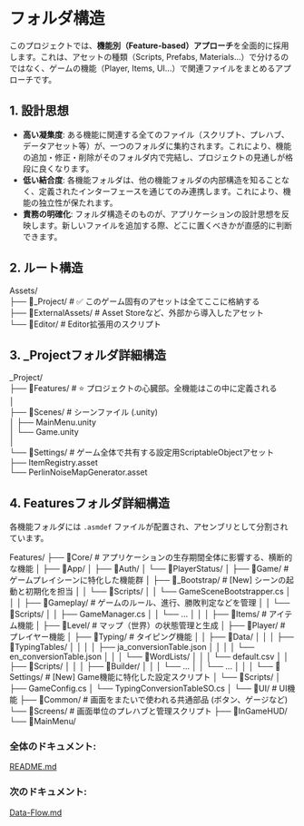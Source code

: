 # **フォルダ構造**

このプロジェクトでは、**機能別（Feature-based）アプローチ**を全面的に採用します。これは、アセットの種類（Scripts, Prefabs, Materials...）で分けるのではなく、ゲームの機能（Player, Items, UI...）で関連ファイルをまとめるアプローチです。

## **1\. 設計思想**

* **高い凝集度**: ある機能に関連する全てのファイル（スクリプト、プレハブ、データアセット等）が、一つのフォルダに集約されます。これにより、機能の追加・修正・削除がそのフォルダ内で完結し、プロジェクトの見通しが格段に良くなります。  
* **低い結合度**: 各機能フォルダは、他の機能フォルダの内部構造を知ることなく、定義されたインターフェースを通じてのみ連携します。これにより、機能の独立性が保たれます。  
* **責務の明確化**: フォルダ構造そのものが、アプリケーションの設計思想を反映します。新しいファイルを追加する際、どこに置くべきかが直感的に判断できます。

## **2\. ルート構造**

Assets/  
├── 📂\_Project/      \# ✅ このゲーム固有のアセットは全てここに格納する  
├── 📂ExternalAssets/  \# Asset Storeなど、外部から導入したアセット  
└── 📂Editor/        \# Editor拡張用のスクリプト

## **3\. \_Projectフォルダ詳細構造**

\_Project/  
├── 📂Features/         \# ⭐ プロジェクトの心臓部。全機能はこの中に定義される  
│  
├── 📂Scenes/           \# シーンファイル (.unity)  
│   ├── MainMenu.unity  
│   └── Game.unity  
│  
└── 📂Settings/         \# ゲーム全体で共有する設定用ScriptableObjectアセット  
    ├── ItemRegistry.asset  
    └── PerlinNoiseMapGenerator.asset

## **4\. Featuresフォルダ詳細構造**

各機能フォルダには `.asmdef` ファイルが配置され、アセンブリとして分割されています。

Features/
├── 📂Core/                 # アプリケーションの生存期間全体に影響する、横断的な機能
│   ├── 📂App/
│   ├── 📂Auth/
│   └── 📂PlayerStatus/
│
├── 📂Game/                 # ゲームプレイシーンに特化した機能群
│   ├── 📂_Bootstrap/        # [New] シーンの起動と初期化を担当
│   │   └── 📂Scripts/
│   │       └── GameSceneBootstrapper.cs
│   │
│   ├── 📂Gameplay/           # ゲームのルール、進行、勝敗判定などを管理
│   │   └── 📂Scripts/
│   │       ├── GameManager.cs
│   │       └── ...
│   │
│   ├── 📂Items/              # アイテム機能
│   ├── 📂Level/              # マップ（世界）の状態管理と生成
│   ├── 📂Player/             # プレイヤー機能
│   ├── 📂Typing/             # タイピング機能
│   │   ├── 📂Data/
│   │   │   ├── 📂TypingTables/
│   │   │   │   ├── ja_conversionTable.json
│   │   │   │   └── en_conversionTable.json
│   │   │   └── 📂WordLists/
│   │   │       └── default.csv
│   │   ├── 📂Scripts/
│   │   │   ├── 📂Builder/
│   │   │   └── ...
│   │   └── ...
│   │
│   └── 📂Settings/           # [New] Game機能に特化した設定スクリプト
│       └── 📂Scripts/
│           ├── GameConfig.cs
│           └── TypingConversionTableSO.cs
│
└── 📂UI/                   # UI機能
    ├── 📂Common/             # 画面をまたいで使われる共通部品 (ボタン、ゲージなど)
    └── 📂Screens/            # 画面単位のプレハブと管理スクリプト
        ├── 📂InGameHUD/
        └── 📂MainMenu/

### **全体のドキュメント:**　
[README.md](./README.md)
### **次のドキュメント:**
[Data-Flow.md](./Data-Flow.md)